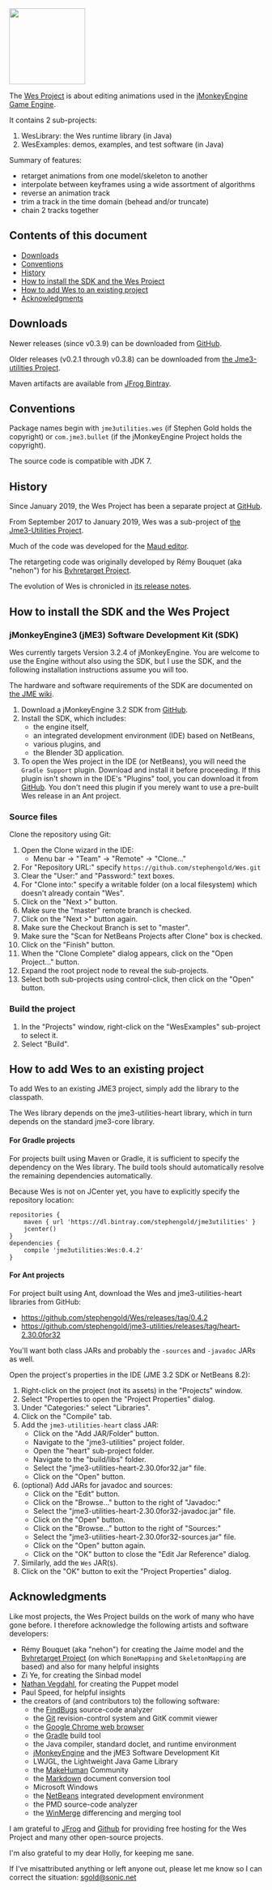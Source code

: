 <img height="150" src="https://i.imgur.com/1iPoJpl.png">

The [Wes Project][wes] is about editing
animations used in the [jMonkeyEngine Game Engine][jme].

It contains 2 sub-projects:

 1. WesLibrary: the Wes runtime library (in Java)
 2. WesExamples: demos, examples, and test software (in Java)

Summary of features:

 + retarget animations from one model/skeleton to another
 + interpolate between keyframes using a wide assortment of algorithms
 + reverse an animation track
 + trim a track in the time domain (behead and/or truncate)
 + chain 2 tracks together

## Contents of this document

 + [Downloads](#downloads)
 + [Conventions](#conventions)
 + [History](#history)
 + [How to install the SDK and the Wes Project](#install)
 + [How to add Wes to an existing project](#add)
 + [Acknowledgments](#acks)

<a name="downloads"/>

## Downloads

Newer releases (since v0.3.9) can be downloaded from
[GitHub](https://github.com/stephengold/Wes/releases).

Older releases (v0.2.1 through v0.3.8) can be downloaded from
[the Jme3-utilities Project](https://github.com/stephengold/jme3-utilities/releases).

Maven artifacts are available from
[JFrog Bintray](https://bintray.com/stephengold/jme3utilities).

<a name="conventions"/>

## Conventions

Package names begin with
`jme3utilities.wes` (if Stephen Gold holds the copyright) or
`com.jme3.bullet` (if the jMonkeyEngine Project holds the copyright).

The source code is compatible with JDK 7.

<a name="history"/>

## History

Since January 2019, the Wes Project has been a separate project at
[GitHub][wes].

From September 2017 to January 2019, Wes was a sub-project of
[the Jme3-Utilities Project][utilities].

Much of the code was developed for the [Maud editor][maud].

The retargeting code was originally developed by Rémy Bouquet (aka "nehon")
for his [Bvhretarget Project][bvhretarget].

The evolution of Wes is chronicled in
[its release notes](https://github.com/stephengold/Wes/blob/master/WesLibrary/release-notes.md).

<a name="install"/>

## How to install the SDK and the Wes Project

### jMonkeyEngine3 (jME3) Software Development Kit (SDK)

Wes currently targets Version 3.2.4 of jMonkeyEngine.
You are welcome to use the Engine without also using the SDK, but I use the SDK,
and the following installation instructions assume you will too.

The hardware and software requirements of the SDK are documented on
[the JME wiki](https://jmonkeyengine.github.io/wiki/jme3/requirements.html).

 1. Download a jMonkeyEngine 3.2 SDK from
    [GitHub](https://github.com/jMonkeyEngine/sdk/releases).
 2. Install the SDK, which includes:
    + the engine itself,
    + an integrated development environment (IDE) based on NetBeans,
    + various plugins, and
    + the Blender 3D application.
 3. To open the Wes project in the IDE (or NetBeans), you will need the
    `Gradle Support` plugin.  Download and install it before proceeding.
    If this plugin isn't shown in the IDE's "Plugins" tool,
    you can download it from
    [GitHub](https://github.com/kelemen/netbeans-gradle-project/releases).
    You don't need this plugin if you merely want to use a pre-built Wes
    release in an Ant project.

### Source files

Clone the repository using Git:

 1. Open the Clone wizard in the IDE:
     + Menu bar -> "Team" -> "Remote" -> "Clone..."
 2. For "Repository URL:" specify
    `https://github.com/stephengold/Wes.git`
 3. Clear the "User:" and "Password:" text boxes.
 4. For "Clone into:" specify a writable folder (on a local filesystem)
    which doesn't already contain "Wes".
 5. Click on the "Next >" button.
 6. Make sure the "master" remote branch is checked.
 7. Click on the "Next >" button again.
 8. Make sure the Checkout Branch is set to "master".
 9. Make sure the "Scan for NetBeans Projects after Clone" box is checked.
10. Click on the "Finish" button.
11. When the "Clone Complete" dialog appears, click on the "Open Project..."
    button.
12. Expand the root project node to reveal the sub-projects.
13. Select both sub-projects using control-click, then click on the
    "Open" button.

### Build the project

 1. In the "Projects" window, right-click on the "WesExamples" sub-project to
    select it.
 2. Select "Build".

<a name="add"/>

## How to add Wes to an existing project

To add Wes to an existing JME3 project, simply add the library to the classpath.

The Wes library depends on the jme3-utilities-heart library,
which in turn depends on the standard jme3-core library.

#### For Gradle projects

For projects built using Maven or Gradle, it is sufficient to specify the
dependency on the Wes library.  The build tools should automatically
resolve the remaining dependencies automatically.

Because Wes is not on JCenter yet, you have to explicitly specify the
repository location:

    repositories {
        maven { url 'https://dl.bintray.com/stephengold/jme3utilities' }
        jcenter()
    }
    dependencies {
        compile 'jme3utilities:Wes:0.4.2'
    }

#### For Ant projects

For project built using Ant, download the Wes and jme3-utilities-heart
libraries from GitHub:

   + https://github.com/stephengold/Wes/releases/tag/0.4.2
   + https://github.com/stephengold/jme3-utilities/releases/tag/heart-2.30.0for32

You'll want both class JARs
and probably the `-sources` and `-javadoc` JARs as well.

Open the project's properties in the IDE (JME 3.2 SDK or NetBeans 8.2):

 1. Right-click on the project (not its assets) in the "Projects" window.
 2. Select "Properties to open the "Project Properties" dialog.
 3. Under "Categories:" select "Libraries".
 4. Click on the "Compile" tab.
 5. Add the `jme3-utilities-heart` class JAR:
    + Click on the "Add JAR/Folder" button.
    + Navigate to the "jme3-utilities" project folder.
    + Open the "heart" sub-project folder.
    + Navigate to the "build/libs" folder.
    + Select the "jme3-utilities-heart-2.30.0for32.jar" file.
    + Click on the "Open" button.
 6. (optional) Add JARs for javadoc and sources:
    + Click on the "Edit" button.
    + Click on the "Browse..." button to the right of "Javadoc:"
    + Select the "jme3-utilities-heart-2.30.0for32-javadoc.jar" file.
    + Click on the "Open" button.
    + Click on the "Browse..." button to the right of "Sources:"
    + Select the "jme3-utilities-heart-2.30.0for32-sources.jar" file.
    + Click on the "Open" button again.
    + Click on the "OK" button to close the "Edit Jar Reference" dialog.
 7. Similarly, add the `Wes` JAR(s).
 8. Click on the "OK" button to exit the "Project Properties" dialog.

[bsd3]: https://opensource.org/licenses/BSD-3-Clause "3-Clause BSD License"
[bvhretarget]: https://github.com/Nehon/bvhretarget "Bvhretarget Project"
[chrome]: https://www.google.com/chrome "Chrome"
[elements]: http://www.adobe.com/products/photoshop-elements.html "Photoshop Elements"
[findbugs]: http://findbugs.sourceforge.net "FindBugs Project"
[git]: https://git-scm.com "Git"
[github]: https://github.com "GitHub"
[gradle]: https://gradle.org "Gradle Project"
[jfrog]: https://www.jfrog.com "JFrog"
[jme]: http://jmonkeyengine.org  "jMonkeyEngine Project"
[makehuman]: http://www.makehumancommunity.org/ "MakeHuman Community"
[markdown]: https://daringfireball.net/projects/markdown "Markdown Project"
[maud]: https://github.com/stephengold/Maud "Maud editor"
[netbeans]: https://netbeans.org "NetBeans Project"
[utilities]: https://github.com/stephengold/jme3-utilities "Jme3-Utilities Project"
[vegdahl]: http://www.cessen.com "Nathan Vegdahl"
[winmerge]: http://winmerge.org "WinMerge Project"
[wes]: https://github.com/stephengold/Wes "Wes Project"

<a name="acks"/>

## Acknowledgments

Like most projects, the Wes Project builds on the work of many who
have gone before.  I therefore acknowledge the following
artists and software developers:

+ Rémy Bouquet (aka "nehon") for creating the Jaime model and
  the [Bvhretarget Project][bvhretarget]
  (on which `BoneMapping` and `SkeletonMapping` are based)
  and also for many helpful insights
+ Zi Ye, for creating the Sinbad model
+ [Nathan Vegdahl][vegdahl], for creating the Puppet model
+ Paul Speed, for helpful insights
+ the creators of (and contributors to) the following software:
    + the [FindBugs][] source-code analyzer
    + the [Git][] revision-control system and GitK commit viewer
    + the [Google Chrome web browser][chrome]
    + the [Gradle][] build tool
    + the Java compiler, standard doclet, and runtime environment
    + [jMonkeyEngine][jme] and the jME3 Software Development Kit
    + LWJGL, the Lightweight Java Game Library
    + the [MakeHuman][] Community
    + the [Markdown][] document conversion tool
    + Microsoft Windows
    + the [NetBeans][] integrated development environment
    + the PMD source-code analyzer
    + the [WinMerge][] differencing and merging tool

I am grateful to [JFrog][] and [Github][] for providing free hosting for the
Wes Project and many other open-source projects.

I'm also grateful to my dear Holly, for keeping me sane.

If I've misattributed anything or left anyone out, please let me know so I can
correct the situation: sgold@sonic.net